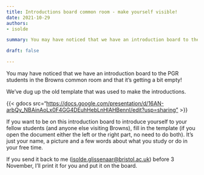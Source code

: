 ```yaml
---
title: Introductions board common room - make yourself visible!
date: 2021-10-29
authors:
- isolde

summary: You may have noticed that we have an introduction board to the PGR students in the Browns common room and that it’s getting a bit empty! 

draft: false

---
```


You may have noticed that we have an introduction board to the PGR students in the Browns common room and that it’s getting a bit empty! 

We’ve dug up the old template that was used to make the introductions.

{{< gdocs src=“https://docs.google.com/presentation/d/16AN-arbQy_NBAinAoLx0F4GG4DEuhHebLnHlAHBennI/edit?usp=sharing” >}}

If you want to be on this introduction board to introduce yourself to your fellow students (and anyone else visiting Browns), fill in the template (if you open the document either the left or the right part, no need to do both). 
It’s just your name, a picture and a few words about what you study or do in your free time. 

If you send it back to me (isolde.glissenaar@bristol.ac.uk) before 3 November, I’ll print it for you and put it on the board. 

